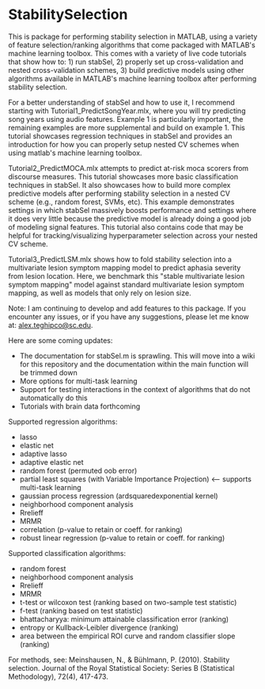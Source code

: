 # StabilitySelection
This is package for performing stability selection in MATLAB, using a variety of feature selection/ranking algorithms that come packaged with MATLAB's machine learning toolbox. This comes with a variety of live code tutorials that show how to: 1) run stabSel, 2) properly set up cross-validation and nested cross-validation schemes, 3) build predictive models using other algorithms available in MATLAB's machine learning toolbox after performing stability selection.

For a better understanding of stabSel and how to use it, I recommend starting with Tutorial1_PredictSongYear.mlx, where you will try predicting song years using audio features. Example 1 is particularly important, the remaining examples are more supplemental and build on example 1. This tutorial showcases regression techniques in stabSel and provides an introduction for how you can properly setup nested CV schemes when using matlab's machine learning toolbox. 

Tutorial2_PredictMOCA.mlx attempts to predict at-risk moca scorers from discourse measures. This tutorial showcases more basic classification techniques in stabSel. It also showcases how to build more complex predictive models after performing stability selection in a nested CV scheme (e.g., random forest, SVMs, etc). This example demonstrates settings in which stabSel massively boosts performance and settings where it does very little because the predictive model is already doing a good job of modeling signal features. This tutorial also contains code that may be helpful for tracking/visualizing hyperparameter selection across your nested CV scheme. 

Tutorial3_PredictLSM.mlx shows how to fold stability selection into a multivariate lesion symptom mapping model to predict aphasia severity from lesion location. Here, we benchmark this "stable multivariate lesion symptom mapping" model against standard multivariate lesion symptom mapping, as well as models that only rely on lesion size.

Note: I am continuing to develop and add features to this package. If you encounter any issues, or if you have any suggestions, please let me know at: alex.teghipco@sc.edu. 

Here are some coming updates: 
- The documentation for stabSel.m is sprawling. This will move into a wiki for this repository and the documentation within the main function will be trimmed down 
- More options for multi-task learning
- Support for testing interactions in the context of algorithms that do not automatically do this
- Tutorials with brain data forthcoming

Supported regression algorithms: 
- lasso
- elastic net
- adaptive lasso
- adaptive elastic net
- random forest (permuted oob error)
- partial least squares (with Variable Importance Projection) <-- supports multi-task learning
- gaussian process regression (ardsquaredexponential kernel)
- neighborhood component analysis
- Rrelieff
- MRMR
- correlation (p-value to retain or coeff. for ranking)
- robust linear regression (p-value to retain or coeff. for ranking)

Supported classification algorithms:
- random forest
- neighborhood component analysis
- Rrelieff
- MRMR
- t-test or wilcoxon test (ranking based on two-sample test statistic)
- f-test (ranking based on test statistic)
- bhattacharyya: minimum attainable classification error  (ranking)
- entropy or Kullback-Leibler divergence (ranking)
- area between the empirical ROI curve and random classifier slope (ranking)

For methods, see: 
Meinshausen, N., & Bühlmann, P. (2010). Stability selection. Journal of the Royal Statistical Society: Series B (Statistical Methodology), 72(4), 417-473.
